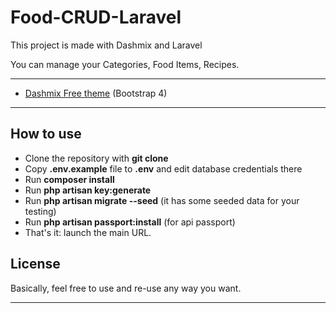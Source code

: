 # Food-CRUD-Laravel
This project is made with Dashmix and Laravel

You can manage your Categories, Food Items, Recipes.

---

- [Dashmix Free theme](https://themeforest.net/item/dashmix-bootstrap-4-admin-dashboard-template/21682338) (Bootstrap 4)

---

## How to use

- Clone the repository with __git clone__
- Copy __.env.example__ file to __.env__ and edit database credentials there
- Run __composer install__
- Run __php artisan key:generate__
- Run __php artisan migrate --seed__ (it has some seeded data for your testing)
- Run __php artisan passport:install__ (for api passport)
- That's it: launch the main URL. 

## License

Basically, feel free to use and re-use any way you want.

---
